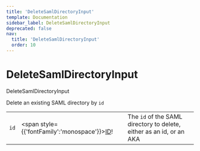 ```yaml
---
title: 'DeleteSamlDirectoryInput'
template: Documentation
sidebar_label: DeleteSamlDirectoryInput
deprecated: false
nav:
  title: 'DeleteSamlDirectoryInput'
  order: 10
---
```


# DeleteSamlDirectoryInput

<div style={{'fontFamily':'monospace'}}><span style={{'fontSize':'1.5rem','fontWeight':500}}>DeleteSamlDirectoryInput</span></div>



Delete an existing SAML directory by `id`

| | | |
| -- | -- | -- |
| `id` | <span style={{'fontFamily':'monospace'}}><a href="/guardrails/docs/reference/graphql/scalar/ID">ID</a>!</span> | The `id` of the SAML directory to delete, either as an id, or an AKA |